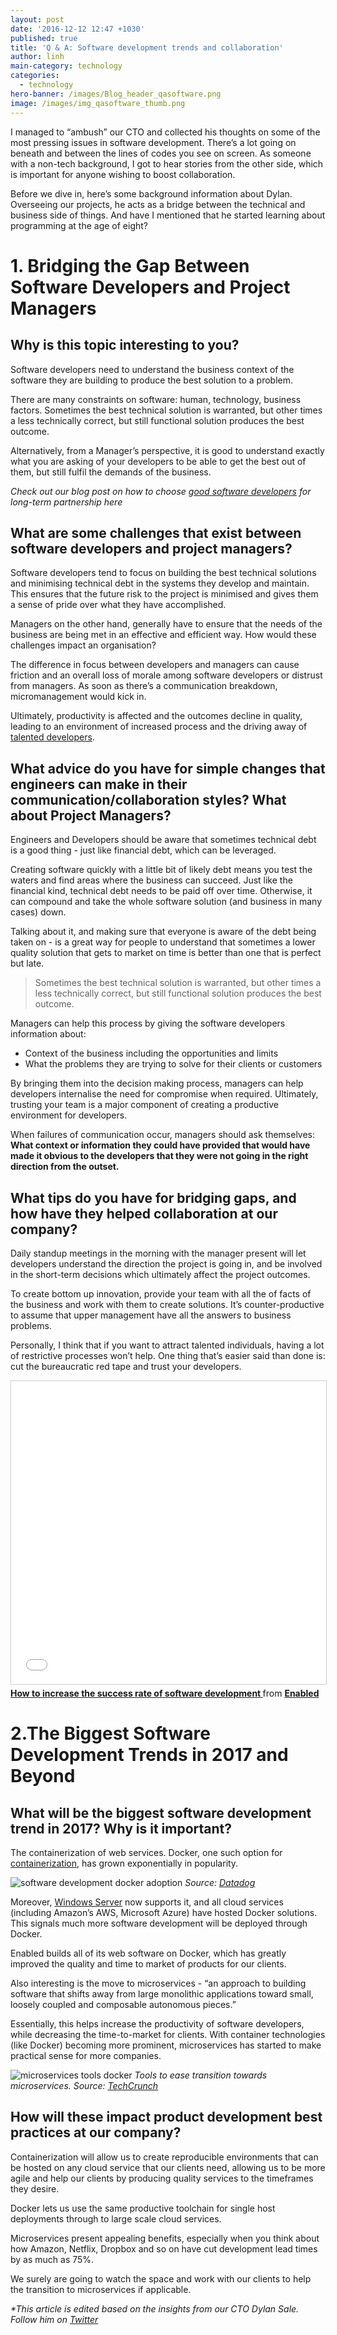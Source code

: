 ```yaml
---
layout: post
date: '2016-12-12 12:47 +1030'
published: true
title: 'Q & A: Software development trends and collaboration'
author: linh
main-category: technology
categories:
  - technology
hero-banner: /images/Blog_header_qasoftware.png
image: /images/img_qasoftware_thumb.png
---
```

I managed to “ambush” our CTO and collected his thoughts on some of the most pressing issues in software development. There’s a lot going on beneath and between the lines of codes you see on screen. As someone with a non-tech background, I got to hear stories from the other side, which is important for anyone wishing to boost collaboration. 

Before we dive in, here’s some background information about Dylan. Overseeing our projects, he acts as a bridge between the technical and business side of things. And have I mentioned that he started learning about programming at the age of eight?

# 1. Bridging the Gap Between Software Developers and Project Managers

## Why is this topic interesting to you?
 
Software developers need to understand the business context of the software they are building to produce the best solution to a problem. 

There are many constraints on software: human, technology, business factors. Sometimes the best technical solution is warranted, but other times a less technically correct, but still functional solution produces the best outcome.
 
Alternatively, from a Manager’s perspective, it is good to understand exactly what you are asking of your developers to be able to get the best out of them, but still fulfil the demands of the business.

_Check out our blog post on how to choose [good software developers](http://blog.enabled.com.au/hiring-devs-dos-donts/) for long-term partnership here_
 
## What are some challenges that exist between software developers and project managers?  

Software developers tend to focus on building the best technical solutions and minimising technical debt in the systems they develop and maintain. This ensures that the future risk to the project is minimised and gives them a sense of pride over what they have accomplished. 

Managers on the other hand, generally have to ensure that the needs of the business are being met in an effective and efficient way. 
How would these challenges impact an organisation? 
 
The difference in focus between developers and managers can cause friction and an overall loss of morale among software developers or distrust from managers. As soon as there’s a communication breakdown, micromanagement would kick in. 

Ultimately, productivity is affected and the outcomes decline in quality, leading to an environment of increased process and the driving away of [talented developers](http://blog.enabled.com.au/hiring-devs-dos-donts/).
 
## What advice do you have for simple changes that engineers can make in their communication/collaboration styles? What about Project Managers?
 
Engineers and Developers should be aware that sometimes technical debt is a good thing - just like financial debt, which can be leveraged. 

Creating software quickly with a little bit of likely debt means you test the waters and find areas where the business can succeed. Just like the financial kind, technical debt needs to be paid off over time. Otherwise, it can compound and take the whole software solution (and business in many cases) down. 

Talking about it, and making sure that everyone is aware of the debt being taken on - is a great way for people to understand that sometimes a lower quality solution that gets to market on time is better than one that is perfect but late.

> Sometimes the best technical solution is warranted, but other times a less technically correct, but still functional solution produces the best outcome. 

Managers can help this process by giving the software developers information about:

- Context of the business including the opportunities and limits
- What the problems they are trying to solve for their clients or customers

By bringing them into the decision making process, managers can help developers internalise the need for compromise when required. Ultimately, trusting your team is a major component of creating a productive environment for developers.
 
When failures of communication occur, managers should ask themselves: 
**What context or information they could have provided that would have made it obvious to the developers that they were not going in the right direction from the outset.**
 
## What tips do you have for bridging gaps, and how have they helped collaboration at our company?
 
Daily standup meetings in the morning with the manager present will let developers understand the direction the project is going in, and be involved in the short-term decisions which ultimately affect the project outcomes.
 
To create bottom up innovation, provide your team with all the of facts of the business and work with them to create solutions. It’s counter-productive to assume that upper management have all the answers to business problems.
 
Personally, I think that if you want to attract talented individuals, having a lot of restrictive processes won’t help. One thing that’s easier said than done is: cut the bureaucratic red tape and trust your developers.

<iframe src="//www.slideshare.net/slideshow/embed_code/key/6ev7bbOWZHp747" width="595" height="485" frameborder="0" marginwidth="0" marginheight="0" scrolling="no" style="border:1px solid #CCC; border-width:1px; margin-bottom:5px; max-width: 100%;" allowfullscreen> </iframe> <div style="margin-bottom:5px"> <strong> <a href="//www.slideshare.net/EnabledSolutions/how-to-increase-the-success-rate-of-software-development-66137423" title="How to increase the success rate of software development " target="_blank">How to increase the success rate of software development </a> </strong> from <strong><a target="_blank" href="//www.slideshare.net/EnabledSolutions">Enabled </a></strong> </div>
 
# 2.The Biggest Software Development Trends in 2017 and Beyond
 
## What will be the biggest software development trend in 2017? Why is it important?
 
The containerization of web services. Docker, one such option for [containerization](http://www.businesscloudnews.com/2016/02/11/exponential-docker-usage-shows-container-popularity/), has grown exponentially in popularity. 

![software development docker adoption]({{site.baseurl}}/images/img_qasoftware_docker.png)
*Source: [Datadog](https://www.datadoghq.com/docker-adoption/)*

Moreover, [Windows Server](https://www.docker.com/microsoft) now supports it, and all cloud services (including Amazon’s AWS, Microsoft Azure) have hosted Docker solutions. This signals much more software development will be deployed through Docker.

Enabled builds all of its web software on Docker, which has greatly improved the quality and time to market of products for our clients.

Also interesting is the move to microservices - “an approach to building software that shifts away from large monolithic applications toward small, loosely coupled and composable autonomous pieces.” 

Essentially, this helps increase the productivity of software developers, while decreasing the time-to-market for clients. With container technologies (like Docker) becoming more prominent, microservices has started to make practical sense for more companies. 

![microservices tools docker]({{site.baseurl}}/images/img_qasoftware_microservices.png)
*Tools to ease transition towards microservices. Source: [TechCrunch](https://techcrunch.com/2016/01/23/get-small-to-get-big-through-microservices/)*

## How will these impact product development best practices at our company?
 
Containerization will allow us to create reproducible environments that can be hosted on any cloud service that our clients need, allowing us to be more agile and help our clients by producing quality services to the timeframes they desire. 

Docker lets us use the same productive toolchain for single host deployments through to large scale cloud services.
 
Microservices present appealing benefits, especially when you think about how Amazon, Netflix, Dropbox and so on have cut development lead times by as much as 75%. 

We surely are going to watch the space and work with our clients to help the transition to microservices if applicable.  

_*This article is edited based on the insights from our CTO Dylan Sale. Follow him on [Twitter](https://twitter.com/dylansale)_


